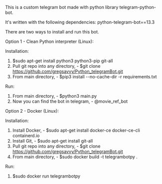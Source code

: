 This is a custom telegram bot made with python library telegram-python-bot.

It's written with the following dependencies:
python-telegram-bot==13.3

There are two ways to install and run this bot.

Option 1 - Clean Python interpreter (Linux):

Installation:
1. $sudo apt-get install python3 python3-pip git-all
2. Pull git repo into any directory, - $git clone https://github.com/gregsavvy/Python_telegramBot.git
3. From main directory, - $pip3 install --no-cache-dir -r requirements.txt

Run:
1. From main directory, - $python3 main.py
2. Now you can find the bot in telegram, - @movie_ref_bot

Option 2 - Docker (Linux):

Installation:
1. Install Docker, - $sudo apt-get install docker-ce docker-ce-cli containerd.io
2. Install Git, - $sudo apt-get install git-all
3. Pull git repo into any directory, - $git clone https://github.com/gregsavvy/Python_telegramBot.git
4. From main directory, - $sudo docker build -t telegrambotpy .

Run:
1. $sudo docker run telegrambotpy
